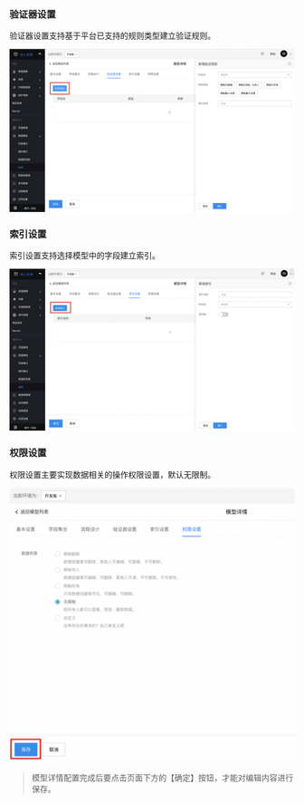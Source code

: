 ### 验证器设置

验证器设置支持基于平台已支持的规则类型建立验证规则。

![image.png](/img/页面设计/模型页面设计/模型其他设置/image_c88908f.png)

### 索引设置

索引设置支持选择模型中的字段建立索引。

![image.png](/img/页面设计/模型页面设计/模型其他设置/image_34ac713.png)

### 权限设置

权限设置主要实现数据相关的操作权限设置，默认无限制。

![image.png](/img/页面设计/模型页面设计/模型其他设置/image_faa3e81.png)

> 模型详情配置完成后要点击页面下方的【确定】按钮，才能对编辑内容进行保存。
